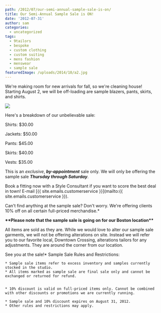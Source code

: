 ```yaml
---
path: /2012/07/our-semi-annual-sample-sale-is-on/
title: Our Semi-Annual Sample Sale is ON!
date: '2012-07-31'
author: sam
categories:
  - uncategorized
tags:
  - 9tailors
  - bespoke
  - custom clothing
  - custom suiting
  - mens fashion
  - menswear
  - sample sale
featuredImage: /uploads/2014/10/a2.jpg
---
```

We're making room for new arrivals for fall, so we're cleaning house! Starting August 2, we will be off-loading are sample blazers, pants, skirts, and shirts. 

[![](http://4.bp.blogspot.com/-8AJ8gc3610c/UA23HMwVs2I/AAAAAAAAMlw/bH9TPemHxo0/s640/sample_sale_2012071.jpg)](http://4.bp.blogspot.com/-8AJ8gc3610c/UA23HMwVs2I/AAAAAAAAMlw/bH9TPemHxo0/s1600/sample_sale_2012071.jpg)

Here's a breakdown of our unbelievable sale: 

Shirts: $30.00

Jackets: $50.00

Pants: $45.00

Skirts: $40.00

Vests: $35.00

This is an _exclusive_, _**by-appointment**_ sale only. We will only be offering the sample sale **_Thursday through Saturday_**.

Book a fitting now with a Style Consultant if you want to score the best deal in town! E-mail [{{ site.emails.customerservice }}](mailto:{{ site.emails.customerservice }}). 

Can't find anything at the sample sale? Don't worry. We're offering clients 10% off on all certain full-priced merchandise.\*

**\*\*Please note that the sample sale is going on for our Boston location\*\***

All items are sold as they are. While we would love to alter our sample sale garments, we will not be offering alterations on site. Instead we will refer you to our favorite local, Downtown Crossing, alterations tailors for any adjustments. They are around the corner from our location.

See you at the sale!\* Sample Sale Rules and Restrictions: 

	* Sample sale items refer to excess inventory and samples currently stocked in the studio.
	* All items marked as sample sale are final sale only and cannot be exchanged or returned for refund. 
	

	* 10% discount is valid on full-priced items only. Cannot be combined with other discounts or promotions we are currently running. 

	* Sample sale and 10% discount expires on August 31, 2012. 
	* Other rules and restrictions may apply.